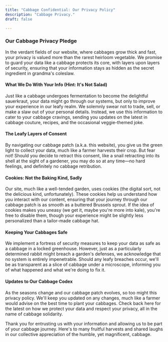 ```yaml
---
title: "Cabbage Confidential: Our Privacy Policy"
description: "Cabbage Privacy."
draft: false

---
```


### Our Cabbage Privacy Pledge
In the verdant fields of our website, where cabbages grow thick and fast, your privacy is valued more than the rarest heirloom vegetable. We promise to guard your data like a cabbage protects its core, with layers upon layers of security, ensuring that your information stays as hidden as the secret ingredient in grandma's coleslaw.

#### What We Do With Your Info (Hint: It's Not Salad)
Just like a cabbage undergoes fermentation to become the delightful sauerkraut, your data might go through our systems, but only to improve your experience in our leafy realm. We solemnly swear not to trade, sell, or make a slaw out of your personal details. Instead, we use this information to cater to your cabbage cravings, sending you updates on the latest in cabbage couture, recipes, and the occasional veggie-themed joke.

#### The Leafy Layers of Consent
By navigating our cabbage patch (a.k.a. this website), you give us the green light to collect your data, much like a farmer harvests their crop. But fear not! Should you decide to retract this consent, like a snail retracting into its shell at the sight of a gardener, you may do so at any time—no hard feelings, and definitely no cabbage retribution.

#### Cookies: Not the Baking Kind, Sadly
Our site, much like a well-tended garden, uses cookies (the digital sort, not the delicious kind, unfortunately). These cookies help us understand how you interact with our content, ensuring that your journey through our cabbage patch is as smooth as a buttered Brussels sprout. If the idea of cookies makes you uneasy (we get it, maybe you're more into kale), you're free to disable them, though your experience might be slightly less personalized than a tailor-made cabbage hat.

#### Keeping Your Cabbages Safe
We implement a fortress of security measures to keep your data as safe as a cabbage in a locked greenhouse. However, just as a particularly determined rabbit might breach a garden's defenses, we acknowledge that no system is entirely impenetrable. Should any leafy breaches occur, we'll be as transparent as a slice of cabbage under a microscope, informing you of what happened and what we're doing to fix it.

#### Updates to Our Cabbage Codex
As the seasons change and our cabbage patch evolves, so too might this privacy policy. We'll keep you updated on any changes, much like a farmer would advise on the best time to plant your cabbages. Check back here for the latest on how we protect your data and respect your privacy, all in the name of cabbage solidarity.

Thank you for entrusting us with your information and allowing us to be part of your cabbage journey. Here's to many fruitful harvests and shared laughs in our collective appreciation of the humble, yet magnificent, cabbage.

